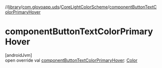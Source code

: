 //[library](../../../index.md)/[com.glovoapp.uds](../index.md)/[CoreLightColorScheme](index.md)/[componentButtonTextColorPrimaryHover](component-button-text-color-primary-hover.md)

# componentButtonTextColorPrimaryHover

[androidJvm]\
open override val [componentButtonTextColorPrimaryHover](component-button-text-color-primary-hover.md): [Color](https://developer.android.com/reference/kotlin/androidx/compose/ui/graphics/Color.html)
